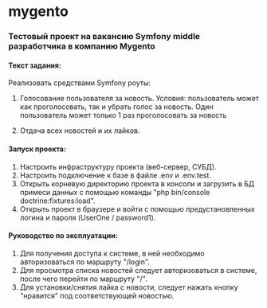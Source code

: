 # mygento
### Тестовый проект на вакансию Symfony middle разработчика в компанию Mygento

#### Текст задания:
Реализовать средствами Symfony роуты:

1. Голосование пользователя за новость. Условия: пользователь может как проголосовать, так и убрать голос за новость. Один пользователь может только 1 раз проголосовать за новость

2. Отдача всех новостей и их лайков.

#### Запуск проекта:
1. Настроить инфраструктуру проекта (веб-сервер, СУБД).
2. Настроить подключение к базе в файле .env и .env.test.
3. Открыть корневую директорию проекта в консоли и загрузить в БД примеси данных с помощью команды "php bin/console doctrine:fixtures:load".
4. Открыть проект в браузере и войти с помощью предустановленных логина и пароля (UserOne / password1).

#### Руководство по эксплуатации:
1. Для получения доступа к системе, в ней необходимо авторизоваться по маршруту "/login".
2. Для просмотра списка новостей следует авторизоваться в системе, после чего перейти по маршруту "/".
3. Для установки/снятия лайка с новости, следует нажать кнопку "нравится" под соответствующей новостью.
